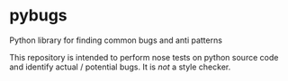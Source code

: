 pybugs
======

Python library for finding common bugs and anti patterns

This repository is intended to perform nose tests on python source code and identify actual / potential bugs. It is *not* a style checker.
